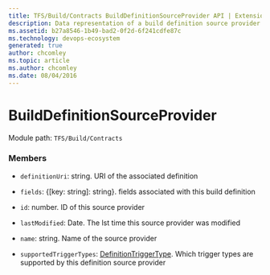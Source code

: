 ```yaml
---
title: TFS/Build/Contracts BuildDefinitionSourceProvider API | Extensions for Azure DevOps Services
description: Data representation of a build definition source provider.
ms.assetid: b27a8546-1b49-bad2-0f2d-6f241cdfe87c
ms.technology: devops-ecosystem
generated: true
author: chcomley
ms.topic: article
ms.author: chcomley
ms.date: 08/04/2016
---
```


# BuildDefinitionSourceProvider

Module path: `TFS/Build/Contracts`

### Members

- `definitionUri`: string. URI of the associated definition

- `fields`: {[key: string]: string}. fields associated with this build definition

- `id`: number. ID of this source provider

- `lastModified`: Date. The lst time this source provider was modified

- `name`: string. Name of the source provider

- `supportedTriggerTypes`: [DefinitionTriggerType](./DefinitionTriggerType.md). Which trigger types are supported by this definition source provider
